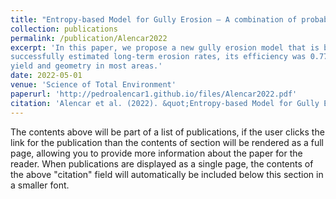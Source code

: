 ```yaml
---
title: "Entropy-based Model for Gully Erosion – A combination of probabilistic and deterministic components"
collection: publications
permalink: /publication/Alencar2022
excerpt: 'In this paper, we propose a new gully erosion model that is based on the classical premise of net shear stress, i.e., hydraulic shear stress _minus_ critical (resistant) shear stress, to calculate detachment rates. To calculate hydraulic shear stress, we developed a new equation derived from the principle of minimum cross-entropy. The model
successfully estimated long-term erosion rates, its efficiency was 0.77, and it is recommended for catchments up to 8 ha. Therefore, the new model provides planners and  stakeholders with a tool to assess gully erosion, sediment
yield and geometry in most areas.'
date: 2022-05-01
venue: 'Science of Total Environment'
paperurl: 'http://pedroalencar1.github.io/files/Alencar2022.pdf'
citation: 'Alencar et al. (2022). &quot;Entropy-based Model for Gully Erosion – A combination of probabilistic and deterministic components.&quot; <i>Science of Total Environment </i>. 836. DOI: 10.1016/j.scitotenv.2022.155629'
---
```


The contents above will be part of a list of publications, if the user clicks the link for the publication than the contents of section will be rendered as a full page, allowing you to provide more information about the paper for the reader. When publications are displayed as a single page, the contents of the above "citation" field will automatically be included below this section in a smaller font.
